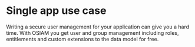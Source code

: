 # Single app use case

Writing a secure user management for your application can give you a hard time.
With OSIAM you get user and group management including roles, entitlements and
custom extensions to the data model for free.
